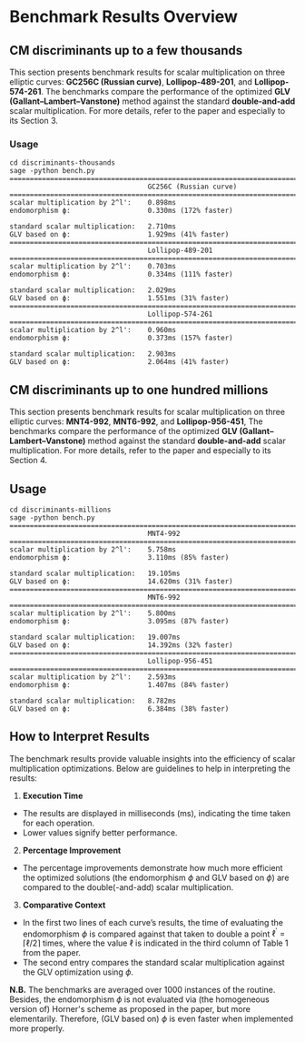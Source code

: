 # Benchmark Results Overview

## CM discriminants up to a few thousands

This section presents benchmark results for scalar multiplication on three elliptic curves: **GC256C (Russian curve)**, **Lollipop-489-201**, and **Lollipop-574-261**. The benchmarks compare the performance of the optimized **GLV (Gallant–Lambert–Vanstone)** method against the standard **double-and-add** scalar multiplication. For more details, refer to the paper and especially to its Section 3.

### Usage

```shell
cd discriminants-thousands
sage -python bench.py 
================================================================================
                                  GC256C (Russian curve)                                    
================================================================================
scalar multiplication by 2^l':    0.898ms
endomorphism ϕ:                   0.330ms (172% faster)

standard scalar multiplication:   2.710ms
GLV based on ϕ:                   1.929ms (41% faster)
================================================================================
                                  Lollipop-489-201                                 
================================================================================
scalar multiplication by 2^l':    0.703ms
endomorphism ϕ:                   0.334ms (111% faster)

standard scalar multiplication:   2.029ms
GLV based on ϕ:                   1.551ms (31% faster)
================================================================================
                                  Lollipop-574-261                                 
================================================================================
scalar multiplication by 2^l':    0.960ms
endomorphism ϕ:                   0.373ms (157% faster)

standard scalar multiplication:   2.903ms
GLV based on ϕ:                   2.064ms (41% faster)
```

##  CM discriminants up to one hundred millions

This section presents benchmark results for scalar multiplication on three elliptic curves: **MNT4-992**, **MNT6-992**, and **Lollipop-956-451**, The benchmarks compare the performance of the optimized **GLV (Gallant–Lambert–Vanstone)** method against the standard **double-and-add** scalar multiplication. For more details, refer to the paper and especially to its Section 4.

## Usage

```shell
cd discriminants-millions
sage -python bench.py
================================================================================
                                  MNT4-992                                    
================================================================================
scalar multiplication by 2^l':    5.758ms
endomorphism ϕ:                   3.110ms (85% faster)

standard scalar multiplication:   19.105ms
GLV based on ϕ:                   14.620ms (31% faster)
================================================================================
                                  MNT6-992                                    
================================================================================
scalar multiplication by 2^l':    5.800ms
endomorphism ϕ:                   3.095ms (87% faster)

standard scalar multiplication:   19.007ms
GLV based on ϕ:                   14.392ms (32% faster)
================================================================================
                                  Lollipop-956-451                                 
================================================================================
scalar multiplication by 2^l':    2.593ms
endomorphism ϕ:                   1.407ms (84% faster)

standard scalar multiplication:   8.782ms
GLV based on ϕ:                   6.384ms (38% faster)
```

## How to Interpret Results

The benchmark results provide valuable insights into the efficiency of scalar multiplication optimizations. Below are guidelines to help in interpreting the results:

1. **Execution Time**
  * The results are displayed in milliseconds (ms), indicating the time taken for each operation.
  * Lower values signify better performance.
2. **Percentage Improvement**
 * The percentage improvements demonstrate how much more efficient the optimized solutions (the endomorphism $\phi$ and GLV based on $\phi$) are compared to the double(-and-add) scalar multiplication.
3. **Comparative Context**
 * In the first two lines of each curve’s results, the time of evaluating the endomorphism $\phi$ is compared against that taken to double a point $\ell^\prime = \lceil \ell/2 \rceil$ times, where the value $\ell$ is indicated in the third column of Table 1 from the paper.
 * The second entry compares the standard scalar multiplication against the GLV optimization using $\phi$.

 **N.B.** The benchmarks are averaged over 1000 instances of the routine. Besides, the endomorphism $\phi$ is not evaluated via (the homogeneous version of) Horner's scheme as proposed in the paper, but more elementarily. Therefore, (GLV based on) $\phi$ is even faster when implemented more properly.
